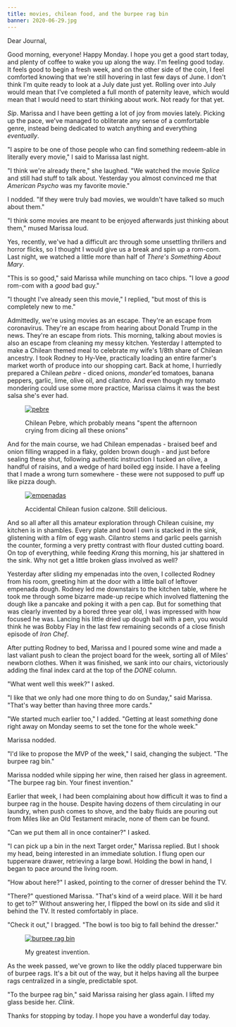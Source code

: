 ```yaml
---
title: movies, chilean food, and the burpee rag bin
banner: 2020-06-29.jpg
---
```


Dear Journal,

Good morning, everyone!  Happy Monday.  I hope you get a good start
today, and plenty of coffee to wake you up along the way.  I'm feeling
good today.  It feels good to begin a fresh week, and on the other
side of the coin, I feel comforted knowing that we're still hovering
in last few days of June.  I don't think I'm quite ready to look at a
July date just yet.  Rolling over into July would mean that I've
completed a full month of paternity leave, which would mean that I
would need to start thinking about work.  Not ready for that yet.

_Sip_.  Marissa and I have been getting a lot of joy from movies
lately.  Picking up the pace, we've managed to obliterate any sense of
a comfortable genre, instead being dedicated to watch anything and
everything _eventually_.

"I aspire to be one of those people who can find something redeem-able
in literally every movie," I said to Marissa last night.

"I think we're already there," she laughed.  "We watched the movie
_Splice_ and still had stuff to talk about.  Yesterday you almost
convinced me that _American Psycho_ was my favorite movie."

I nodded.  "If they were truly bad movies, we wouldn't have talked so
much about them."

"I think some movies are meant to be enjoyed afterwards just thinking
about them," mused Marissa loud.

Yes, recently, we've had a difficult arc through some unsettling
thrillers and horror flicks, so I thought I would give us a break and
spin up a rom-com.  Last night, we watched a little more than half of
_There's Something About Mary_.

"This is so good," said Marissa while munching on taco chips.  "I love
a _good_ rom-com with a _good_ bad guy."

"I thought I've already seen this movie," I replied, "but most of this
is completely new to me."

Admittedly, we're using movies as an escape.  They're an escape from
coronavirus.  They're an escape from hearing about Donald Trump in the
news.  They're an escape from riots.  This morning, talking about
movies is also an escape from cleaning my messy kitchen.  Yesterday I
attempted to make a Chilean themed meal to celebrate my wife's 1/8th
share of Chilean ancestry.  I took Rodney to Hy-Vee, practically
loading an entire farmer's market worth of produce into our shopping
cart.  Back at home, I hurriedly prepared a Chilean _pebre_ - diced
onions, _monder_'ed tomatoes, banana peppers, garlic, lime, olive oil,
and cilantro.  And even though my tomato mondering could use some more
practice, Marissa claims it was the best salsa she's ever had.

<figure>
  <a href="/images/pebre.jpg">
    <img alt="pebre" src="/images/pebre.jpg"/>
  </a>
  <figcaption>
    <p>Chilean Pebre, which probably means "spent the afternoon
crying from dicing all these onions"</p>
  </figcaption>
</figure>

And for the main course, we had Chilean empenadas - braised beef and
onion filling wrapped in a flaky, golden brown dough - and just before
sealing these shut, following authentic instruction I tucked an olive,
a handful of raisins, and a wedge of hard boiled egg inside.  I have a
feeling that I made a wrong turn somewhere - these were not supposed
to puff up like pizza dough.

<figure>
  <a href="/images/empenadas.jpg">
    <img alt="empenadas" src="/images/empenadas.jpg"/>
  </a>
  <figcaption>
    <p>Accidental Chilean fusion calzone.  Still delicious.</p>
  </figcaption>
</figure>

And so all after all this amateur exploration through Chilean cuisine,
my kitchen is in shambles.  Every plate and bowl I own is stacked in
the sink, glistening with a film of egg wash.  Cilantro stems and
garlic peels garnish the counter, forming a very pretty contrast with
flour dusted cutting board.  On top of everything, while feeding
_Krang_ this morning, his jar shattered in the sink.  Why not get a
little broken glass involved as well?

Yesterday after sliding my empenadas into the oven, I collected Rodney
from his room, greeting him at the door with a little ball of leftover
empenada dough.  Rodney led me downstairs to the kitchen table, where
he took me through some bizarre made-up recipe which involved
flattening the dough like a pancake and poking it with a pen cap.  But
for something that was clearly invented by a bored three year old, I
was impressed with how focused he was.  Lancing his little dried up
dough ball with a pen, you would think he was Bobby Flay in the last
few remaining seconds of a close finish episode of _Iron Chef_.

After putting Rodney to bed, Marissa and I poured some wine and made a
last valiant push to clean the project board for the week, sorting all
of Miles' newborn clothes.  When it was finished, we sank into our
chairs, victoriously adding the final index card at the top of the
_DONE_ column.

"What went well this week?" I asked.

"I like that we only had one more thing to do on Sunday," said
Marissa.  "That's way better than having three more cards."

"We started much earlier too," I added.  "Getting at least _something_
done right away on Monday seems to set the tone for the whole week."

Marissa nodded.

"I'd like to propose the MVP of the week," I said, changing the
subject.  "The burpee rag bin."

Marissa nodded while sipping her wine, then raised her glass in
agreement.  "The burpee rag bin.  Your finest invention."

Earlier that week, I had been complaining about how difficult it was
to find a burpee rag in the house.  Despite having dozens of them
circulating in our laundry, when push comes to shove, and the baby
fluids are pouring out from Miles like an Old Testament miracle, none
of them can be found.

"Can we put them all in once container?" I asked.

"I can pick up a bin in the next Target order," Marissa replied.  But
I shook my head, being interested in an immediate solution.  I flung
open our tupperware drawer, retrieving a large bowl.  Holding the bowl
in hand, I began to pace around the living room.

"How about here?" I asked, pointing to the corner of dresser behind
the TV.

"There?" questioned Marissa.  "That's kind of a weird place.  Will it
be hard to get to?"  Without answering her, I flipped the bowl on its
side and slid it behind the TV.  It rested comfortably in place.

"Check it out," I bragged.  "The bowl is too big to fall behind the
dresser."

<figure>
  <a href="/images/burpee-rag-bin.jpg">
    <img alt="burpee rag bin" src="/images/burpee-rag-bin.jpg"/>
  </a>
  <figcaption>
    <p>My greatest invention.</p>
  </figcaption>
</figure>

As the week passed, we've grown to like the oddly placed tupperware
bin of burpee rags.  It's a bit out of the way, but it helps having
all the burpee rags centralized in a single, predictable spot.

"To the burpee rag bin," said Marissa raising her glass again.  I
lifted my glass beside her.  _Clink_.

Thanks for stopping by today.  I hope you have a wonderful day today.

